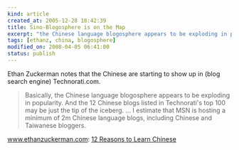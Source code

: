 ```yaml
--- 
kind: article
created_at: 2005-12-28 18:42:39
title: Sino-Blogosphere is on the Map
excerpt: "the Chinese language blogosphere appears to be exploding in popularity."
tags: [ethanz, china, blogosphere]
modified_on: 2008-04-05 06:41:00
status: publish
---
```


Ethan Zuckerman notes that the Chinese are starting to show up in (blog search engine) Technorati.com. 
 
<blockquote class="large">
Basically, the Chinese language blogosphere appears to be exploding in popularity. And the 12 Chinese blogs listed in Technorati's top 100 may be just the tip of the iceberg. ... I estimate that MSN is hosting a minimum of 2m Chinese language blogs, including Chinese and Taiwanese bloggers. </blockquote>



www.ethanzuckerman.com: <a href="http://www.ethanzuckerman.com">
12 Reasons to Learn Chinese</a>
